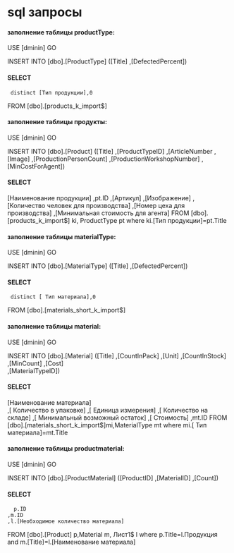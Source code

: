# sql запросы 
 #### заполнение таблицы productType:

USE [dminin]
GO

INSERT INTO [dbo].[ProductType]
           ([Title]
           ,[DefectedPercent])
 ####   SELECT 
     distinct [Тип продукции],0
  FROM [dbo].[products_k_import$]
 
 
 
 #### заполнение таблицы продукты:
 
  USE [dminin]
GO

INSERT INTO [dbo].[Product]
           ([Title]
           ,[ProductTypeID]
           ,[ArticleNumber
           ,[Image]
           ,[ProductionPersonCount]
           ,[ProductionWorkshopNumber]
           ,[MinCostForAgent])
   ####  SELECT 
   [Наименование продукции]
       ,pt.ID
	  ,[Артикул]
      ,[Изображение]
      ,[Количество человек для производства]
      ,[Номер цеха для производства]
	  ,[Минимальная стоимость для агента]
  FROM [dbo].[products_k_import$] ki, ProductType pt
  where ki.[Тип продукции]=pt.Title
#### заполнение таблицы materialType:
USE [dminin]
GO

INSERT INTO [dbo].[MaterialType]
           ([Title]
           ,[DefectedPercent])
 ####  SELECT
     distinct [ Тип материала],0
     
  FROM [dbo].[materials_short_k_import$]
#### заполнение таблицы material:  

USE [dminin]
GO

INSERT INTO [dbo].[Material]
           ([Title]
           ,[CountInPack]
           ,[Unit]
           ,[CountInStock]
           ,[MinCount]
           ,[Cost]     
           ,[MaterialTypeID])
#### SELECT 
[Наименование материала]  
      ,[ Количество в упаковке]
      ,[ Единица измерения]
      ,[ Количество на складе]
      ,[ Минимальный возможный остаток]
      ,[ Стоимость]
	  ,mt.ID
  FROM [dbo].[materials_short_k_import$]mi,MaterialType mt
  where mi.[ Тип материала]=mt.Title
#### заполнение таблицы productmaterial:  
USE [dminin]
GO

INSERT INTO [dbo].[ProductMaterial]
           ([ProductID]
           ,[MaterialID]
           ,[Count])
 #### SELECT 
      p.ID
	,m.ID
	,l.[Необходимое количество материала]
      
  FROM [dbo].[Product] p,Material m, Лист1$ l
  where p.Title=l.Продукция and m.[Title]=l.[Наименование материала]
